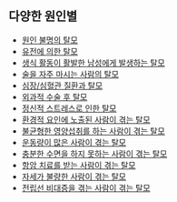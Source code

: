 ## 다양한 원인별


- [원인 불명의 탈모](/m04/m0401/m040102/m04010201)
- [유전에 의한 탈모](/m04/m0401/m040102/m04010202)
- [생식 활동이 활발한 남성에게 발생하는 탈모](/m04/m0401/m040102/m04010203)
- [술을 자주 마시는 사람의 탈모](/m04/m0401/m040102/m04010204)
- [심장/심혈관 질환과 탈모](/m04/m0401/m040102/m04010205)
- [외과적 수술 후 탈모](/m04/m0401/m040102/m04010206)
- [정신적 스트레스로 인한 탈모](/m04/m0401/m040102/m04010207)
- [환경적 요인에 노출된 사람이 겪는 탈모](/m04/m0401/m040102/m04010208)
- [불균형한 영양섭취를 하는 사람이 겪는 탈모](/m04/m0401/m040102/m04010208)
- [운동량이 많은 사람이 겪는 탈모](/m04/m0401/m040102/m04010209)
- [충분한 수면을 하지 못하는 사람이 겪는 탈모](/m04/m0401/m040102/m04010210)
- [항암 치료를 받는 사람이 겪는 탈모](/m04/m0401/m040102/m04010211)
- [자세가 불량한 사람이 겪는 탈모](/m04/m0401/m040102/m04010212)
- [전립선 비대증을 겪는 사람이 겪는 탈모](/m04/m0401/m040102/m04010213)
<!--stackedit_data:
eyJoaXN0b3J5IjpbLTE2NDM3MDM3MTIsLTEwNjI4NjY4MTEsLT
E2NDM3MDM3MTIsODYyNjU3NzMxLC0xNzk5MDkwOTI4LDE3ODM2
NDE4NzddfQ==
-->